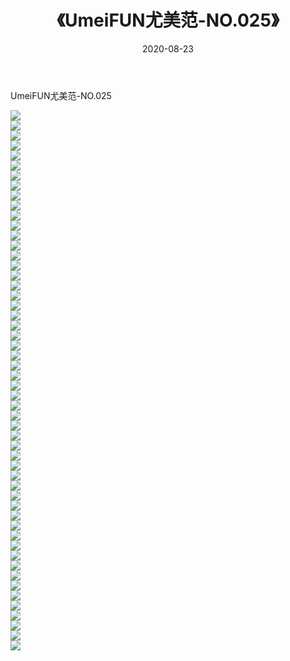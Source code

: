 ﻿---
layout: post
title:  《UmeiFUN尤美范-NO.025》
date:   2020-08-23
img: http://img.660000.xyz/Sharelink/网络美图/2020/UmeiFUN尤美范-NO.025/000.jpg
categories: [美女, 清纯, 唯美]
---

UmeiFUN尤美范-NO.025

  ![](http://img.660000.xyz/Sharelink/网络美图/2020/UmeiFUN尤美范-NO.025/001.jpg) <br> ![](http://img.660000.xyz/Sharelink/网络美图/2020/UmeiFUN尤美范-NO.025/002.jpg) <br> ![](http://img.660000.xyz/Sharelink/网络美图/2020/UmeiFUN尤美范-NO.025/003.jpg) <br> ![](http://img.660000.xyz/Sharelink/网络美图/2020/UmeiFUN尤美范-NO.025/004.jpg) <br> ![](http://img.660000.xyz/Sharelink/网络美图/2020/UmeiFUN尤美范-NO.025/005.jpg) <br> ![](http://img.660000.xyz/Sharelink/网络美图/2020/UmeiFUN尤美范-NO.025/006.jpg) <br> ![](http://img.660000.xyz/Sharelink/网络美图/2020/UmeiFUN尤美范-NO.025/007.jpg) <br> ![](http://img.660000.xyz/Sharelink/网络美图/2020/UmeiFUN尤美范-NO.025/008.jpg) <br> ![](http://img.660000.xyz/Sharelink/网络美图/2020/UmeiFUN尤美范-NO.025/009.jpg) <br> ![](http://img.660000.xyz/Sharelink/网络美图/2020/UmeiFUN尤美范-NO.025/010.jpg) <br> ![](http://img.660000.xyz/Sharelink/网络美图/2020/UmeiFUN尤美范-NO.025/011.jpg) <br> ![](http://img.660000.xyz/Sharelink/网络美图/2020/UmeiFUN尤美范-NO.025/012.jpg) <br> ![](http://img.660000.xyz/Sharelink/网络美图/2020/UmeiFUN尤美范-NO.025/013.jpg) <br> ![](http://img.660000.xyz/Sharelink/网络美图/2020/UmeiFUN尤美范-NO.025/014.jpg) <br> ![](http://img.660000.xyz/Sharelink/网络美图/2020/UmeiFUN尤美范-NO.025/015.jpg) <br> ![](http://img.660000.xyz/Sharelink/网络美图/2020/UmeiFUN尤美范-NO.025/016.jpg) <br> ![](http://img.660000.xyz/Sharelink/网络美图/2020/UmeiFUN尤美范-NO.025/017.jpg) <br> ![](http://img.660000.xyz/Sharelink/网络美图/2020/UmeiFUN尤美范-NO.025/018.jpg) <br> ![](http://img.660000.xyz/Sharelink/网络美图/2020/UmeiFUN尤美范-NO.025/019.jpg) <br> ![](http://img.660000.xyz/Sharelink/网络美图/2020/UmeiFUN尤美范-NO.025/020.jpg) <br> ![](http://img.660000.xyz/Sharelink/网络美图/2020/UmeiFUN尤美范-NO.025/021.jpg) <br> ![](http://img.660000.xyz/Sharelink/网络美图/2020/UmeiFUN尤美范-NO.025/022.jpg) <br> ![](http://img.660000.xyz/Sharelink/网络美图/2020/UmeiFUN尤美范-NO.025/023.jpg) <br> ![](http://img.660000.xyz/Sharelink/网络美图/2020/UmeiFUN尤美范-NO.025/024.jpg) <br> ![](http://img.660000.xyz/Sharelink/网络美图/2020/UmeiFUN尤美范-NO.025/025.jpg) <br> ![](http://img.660000.xyz/Sharelink/网络美图/2020/UmeiFUN尤美范-NO.025/026.jpg) <br> ![](http://img.660000.xyz/Sharelink/网络美图/2020/UmeiFUN尤美范-NO.025/027.jpg) <br> ![](http://img.660000.xyz/Sharelink/网络美图/2020/UmeiFUN尤美范-NO.025/028.jpg) <br> ![](http://img.660000.xyz/Sharelink/网络美图/2020/UmeiFUN尤美范-NO.025/029.jpg) <br> ![](http://img.660000.xyz/Sharelink/网络美图/2020/UmeiFUN尤美范-NO.025/030.jpg) <br> ![](http://img.660000.xyz/Sharelink/网络美图/2020/UmeiFUN尤美范-NO.025/031.jpg) <br> ![](http://img.660000.xyz/Sharelink/网络美图/2020/UmeiFUN尤美范-NO.025/032.jpg) <br> ![](http://img.660000.xyz/Sharelink/网络美图/2020/UmeiFUN尤美范-NO.025/033.jpg) <br> ![](http://img.660000.xyz/Sharelink/网络美图/2020/UmeiFUN尤美范-NO.025/034.jpg) <br> ![](http://img.660000.xyz/Sharelink/网络美图/2020/UmeiFUN尤美范-NO.025/035.jpg) <br> ![](http://img.660000.xyz/Sharelink/网络美图/2020/UmeiFUN尤美范-NO.025/036.jpg) <br> ![](http://img.660000.xyz/Sharelink/网络美图/2020/UmeiFUN尤美范-NO.025/037.jpg) <br> ![](http://img.660000.xyz/Sharelink/网络美图/2020/UmeiFUN尤美范-NO.025/038.jpg) <br> ![](http://img.660000.xyz/Sharelink/网络美图/2020/UmeiFUN尤美范-NO.025/039.jpg) <br> ![](http://img.660000.xyz/Sharelink/网络美图/2020/UmeiFUN尤美范-NO.025/040.jpg) <br> ![](http://img.660000.xyz/Sharelink/网络美图/2020/UmeiFUN尤美范-NO.025/041.jpg) <br> ![](http://img.660000.xyz/Sharelink/网络美图/2020/UmeiFUN尤美范-NO.025/042.jpg) <br> ![](http://img.660000.xyz/Sharelink/网络美图/2020/UmeiFUN尤美范-NO.025/043.jpg) <br> ![](http://img.660000.xyz/Sharelink/网络美图/2020/UmeiFUN尤美范-NO.025/044.jpg) <br> ![](http://img.660000.xyz/Sharelink/网络美图/2020/UmeiFUN尤美范-NO.025/045.jpg) <br> ![](http://img.660000.xyz/Sharelink/网络美图/2020/UmeiFUN尤美范-NO.025/046.jpg) <br> ![](http://img.660000.xyz/Sharelink/网络美图/2020/UmeiFUN尤美范-NO.025/047.jpg) <br> ![](http://img.660000.xyz/Sharelink/网络美图/2020/UmeiFUN尤美范-NO.025/048.jpg) <br> ![](http://img.660000.xyz/Sharelink/网络美图/2020/UmeiFUN尤美范-NO.025/049.jpg) <br> ![](http://img.660000.xyz/Sharelink/网络美图/2020/UmeiFUN尤美范-NO.025/050.jpg) <br> ![](http://img.660000.xyz/Sharelink/网络美图/2020/UmeiFUN尤美范-NO.025/051.jpg) <br> ![](http://img.660000.xyz/Sharelink/网络美图/2020/UmeiFUN尤美范-NO.025/052.jpg) <br> ![](http://img.660000.xyz/Sharelink/网络美图/2020/UmeiFUN尤美范-NO.025/053.jpg) <br> ![](http://img.660000.xyz/Sharelink/网络美图/2020/UmeiFUN尤美范-NO.025/054.jpg) <br>